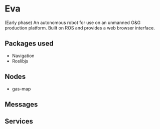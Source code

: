 # Eva
(Early phase)
An autonomous robot for use on an unmanned O&G production platform. Built on ROS and provides a web browser interface.

## Packages used
- Navigation
- Roslibjs


## Nodes
- gas-map

## Messages

## Services
